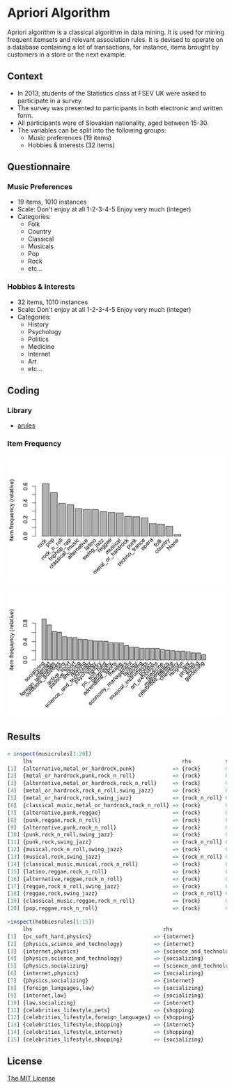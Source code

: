 # Apriori Algorithm
Apriori algorithm is a classical algorithm in data mining. It is used for mining frequent itemsets and relevant association rules. It is devised to operate on a database containing a lot of transactions, for instance, items brought by customers in a store or the next example.
## Context
* In 2013, students of the Statistics class at FSEV UK were asked to participate in a survey.
* The survey was presented to participants in both electronic and written form.
* All participants were of Slovakian nationality, aged between 15-30.
* The variables can be split into the following groups:
	* Music preferences (19 items)
	* Hobbies & interests (32 items)

## Questionnaire

### Music Preferences 
* 19 items, 1010 instances
* Scale: Don't enjoy at all 1-2-3-4-5 Enjoy very much (integer) 
* Categories:
	* Folk
	* Country
	* Classical
	* Musicals
	* Pop
	* Rock
	* etc...

### Hobbies & Interests 
* 32 items, 1010 instances
* Scale: Don't enjoy at all 1-2-3-4-5 Enjoy very much (integer) 
* Categories:
	* History
	* Psychology
	* Politics
	* Medicine
	* Internet
	* Art
	* etc...

## Coding

### Library
* [arules](https://cran.r-project.org/web/packages/arules/index.html)

### Item Frequency

![frequency_music](frequency_music.png)

![frequency_hobbies](frequency_hobbies.png)

## Results

```R
> inspect(musicrules[1:20])
     lhs                                                rhs           support confidence lift  count
[1]  {alternative,metal_or_hardrock,punk}            => {rock}        0.064   0.956      1.516 65   
[2]  {metal_or_hardrock,punk,rock_n_roll}            => {rock}        0.071   0.960      1.522 72   
[3]  {alternative,metal_or_hardrock,rock_n_roll}     => {rock}        0.077   0.951      1.508 78   
[4]  {metal_or_hardrock,rock_n_roll,swing_jazz}      => {rock}        0.071   0.973      1.543 72   
[5]  {metal_or_hardrock,rock,swing_jazz}             => {rock_n_roll} 0.071   0.878      2.228 72   
[6]  {classical_music,metal_or_hardrock,rock_n_roll} => {rock}        0.068   0.958      1.519 69   
[7]  {alternative,punk,reggae}                       => {rock}        0.060   0.910      1.444 61   
[8]  {punk,reggae,rock_n_roll}                       => {rock}        0.072   0.936      1.484 73   
[9]  {alternative,punk,rock_n_roll}                  => {rock}        0.085   0.956      1.515 86   
[10] {punk,rock_n_roll,swing_jazz}                   => {rock}        0.063   0.955      1.515 64   
[11] {punk,rock,swing_jazz}                          => {rock_n_roll} 0.063   0.842      2.137 64   
[12] {musical,rock_n_roll,swing_jazz}                => {rock}        0.070   0.835      1.324 71   
[13] {musical,rock,swing_jazz}                       => {rock_n_roll} 0.070   0.807      2.047 71   
[14] {classical_music,musical,rock_n_roll}           => {rock}        0.071   0.837      1.327 72   
[15] {latino,reggae,rock_n_roll}                     => {rock}        0.062   0.863      1.368 63   
[16] {alternative,reggae,rock_n_roll}                => {rock}        0.070   0.888      1.407 71   
[17] {reggae,rock_n_roll,swing_jazz}                 => {rock}        0.079   0.870      1.379 80   
[18] {reggae,rock,swing_jazz}                        => {rock_n_roll} 0.079   0.816      2.072 80   
[19] {classical_music,reggae,rock_n_roll}            => {rock}        0.061   0.886      1.404 62   
[20] {pop,reggae,rock_n_roll}                        => {rock}        0.072   0.859      1.362 73   
```

```R
>inspect(hobbiesrules[1:15])
     lhs                                          rhs                      support confidence lift  count
[1]  {pc_soft_hard,physics}                    => {internet}               0.100   0.910      1.192 101  
[2]  {physics,science_and_technology}          => {internet}               0.109   0.887      1.162 110  
[3]  {internet,physics}                        => {science_and_technology} 0.109   0.803      1.864 110  
[4]  {physics,science_and_technology}          => {socializing}            0.112   0.911      1.019 113  
[5]  {physics,socializing}                     => {science_and_technology} 0.112   0.807      1.874 113  
[6]  {internet,physics}                        => {socializing}            0.124   0.912      1.021 125  
[7]  {physics,socializing}                     => {internet}               0.124   0.893      1.170 125  
[8]  {foreign_languages,law}                   => {socializing}            0.121   0.924      1.034 122  
[9]  {internet,law}                            => {socializing}            0.133   0.964      1.078 134  
[10] {law,socializing}                         => {internet}               0.133   0.802      1.051 134  
[11] {celebrities_lifestyle,pets}              => {shopping}               0.101   0.850      1.883 102  
[12] {celebrities_lifestyle,foreign_languages} => {shopping}               0.119   0.839      1.859 120  
[13] {celebrities_lifestyle,shopping}          => {internet}               0.146   0.891      1.167 147  
[14] {celebrities_lifestyle,internet}          => {shopping}               0.146   0.840      1.861 147  
[15] {celebrities_lifestyle,shopping}          => {socializing}            0.152   0.933      1.044 154
```

## License
[The MIT License](http://opensource.org/licenses/MIT)
